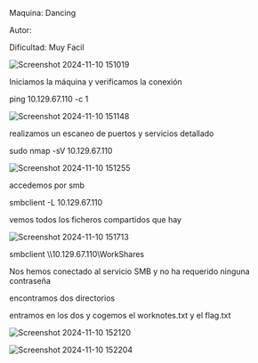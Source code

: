 Maquina: Dancing

Autor:

Dificultad: Muy Facil

![Screenshot 2024-11-10 151019](https://github.com/user-attachments/assets/c897f35c-1e31-4543-874a-8b436fa081fe)

Iniciamos la máquina y verificamos la conexión

ping 10.129.67.110 -c 1

![Screenshot 2024-11-10 151148](https://github.com/user-attachments/assets/ac35d6ea-efb4-49ec-9494-f8bfee4de85c)

realizamos un escaneo de puertos y servicios detallado

sudo nmap -sV 10.129.67.110

![Screenshot 2024-11-10 151255](https://github.com/user-attachments/assets/dccf2dff-573e-4559-9a0a-c9327ad1066a)

accedemos por smb

smbclient -L 10.129.67.110

vemos todos los ficheros compartidos que hay

![Screenshot 2024-11-10 151713](https://github.com/user-attachments/assets/8e4924c1-fb89-4b74-b78a-15dfae289ad2)

smbclient \\\\10.129.67.110\\WorkShares

Nos hemos conectado al servicio SMB y no ha requerido ninguna contraseña

encontramos dos directorios

entramos en los dos y cogemos el worknotes.txt y el flag.txt

![Screenshot 2024-11-10 152120](https://github.com/user-attachments/assets/12187e7a-796f-4007-875b-7dbea73b8f41)

![Screenshot 2024-11-10 152204](https://github.com/user-attachments/assets/5c6095f2-d0a3-4b1c-85c1-f8ee6a038d98)
